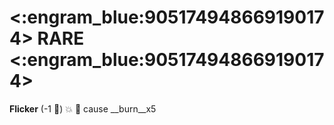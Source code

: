 # <:engram_blue:905174948669190174> RARE <:engram_blue:905174948669190174>

**Flicker** (-1 🔷) :boom: :twisted_rightwards_arrows: cause __burn__x5
